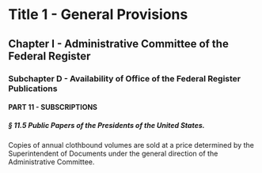 
# Title 1 - General Provisions
## Chapter I - Administrative Committee of the Federal Register
### Subchapter D - Availability of Office of the Federal Register Publications
#### PART 11 - SUBSCRIPTIONS
##### § 11.5 Public Papers of the Presidents of the United States.

Copies of annual clothbound volumes are sold at a price determined by the Superintendent of Documents under the general direction of the Administrative Committee.
